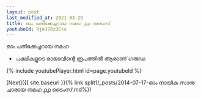 ```yaml
---
layout: post
last_modified_at: 2021-03-29
title: ഓം പതിക്കേച്ചറായ നമഹ ൧൧ ടൈംസ്
youtubeId: RjeJ78z3Ecs
---
```

 
 
 ഓം പതിക്കേച്ചറായ നമഹ 
 
 -  പക്ഷികളുടെ രാജാവിന്റെ രൂപത്തിൽ ആരാണ് ഗരുഡ 
 
  
 
  
 
 
 
 
 
 


{% include youtubePlayer.html id=page.youtubeId %}
 
[Next]({{ site.baseurl }}{% link  split1/_posts/2014-07-17-ഓം നായിക സാനു ചാരായ നമഹ ൧൧ ടൈംസ്.md%})
 

